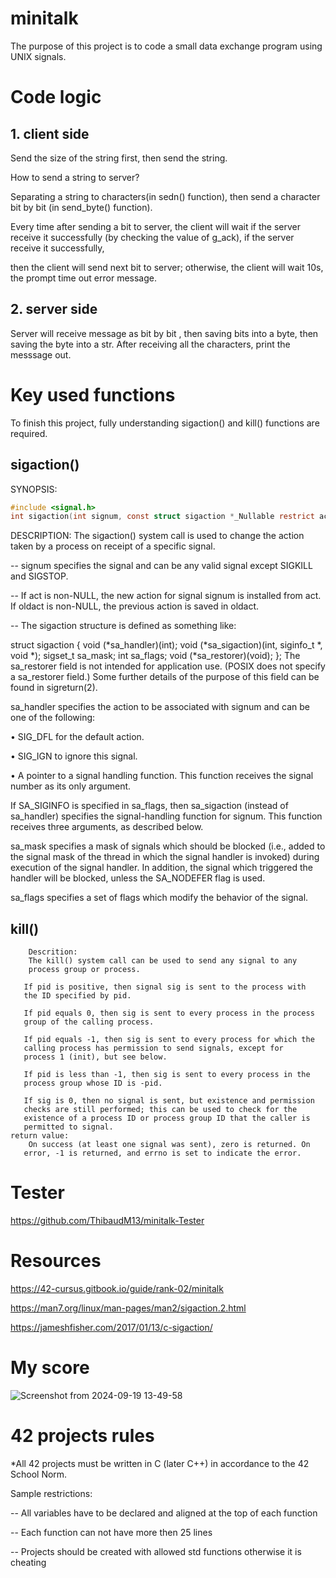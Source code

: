 # minitalk

The purpose of this project is to code a small data exchange program using UNIX signals. 

# Code logic

## 1. client side
Send the size of the string first, then send the string.

How to send a string to server?

Separating a string to characters(in sedn() function), then send a character bit by bit (in send_byte() function).

Every time after sending a bit to server, the client will wait if the server receive it successfully (by checking the value of g_ack), if the server receive it  successfully, 

then the client will send next bit to server; otherwise, the client will wait 10s, the prompt time out error message.

## 2. server side

Server will receive  message as bit by bit , then saving bits into a byte, then saving the  byte into a str. After receiving all the characters, print the messsage out.

# Key used functions

To finish this project, fully understanding sigaction() and kill() functions are required.

## sigaction()

SYNOPSIS:
 ```c
#include <signal.h>
int sigaction(int signum, const struct sigaction *_Nullable restrict act, struct sigaction *_Nullable restrict oldact);
```
DESCRIPTION:
The sigaction() system call is used to change the action taken by a process on receipt of a specific signal. 

-- signum specifies the signal and can be any valid signal except SIGKILL and SIGSTOP.

-- If act is non-NULL, the new action for signal signum is installed from act.  If oldact is non-NULL, the previous action is saved in
   oldact.

-- The sigaction structure is defined as something like:

   struct sigaction {
       void     (*sa_handler)(int);
       void     (*sa_sigaction)(int, siginfo_t *, void *);
       sigset_t   sa_mask;
       int        sa_flags;
       void     (*sa_restorer)(void);
   };
The sa_restorer field is not intended for application use.
(POSIX does not specify a sa_restorer field.)  Some further
details of the purpose of this field can be found in
sigreturn(2).

sa_handler specifies the action to be associated with signum and
can be one of the following:

•  SIG_DFL for the default action.

•  SIG_IGN to ignore this signal.

•  A pointer to a signal handling function.  This function
  receives the signal number as its only argument.

If SA_SIGINFO is specified in sa_flags, then sa_sigaction
(instead of sa_handler) specifies the signal-handling function
for signum.  This function receives three arguments, as described
below.

sa_mask specifies a mask of signals which should be blocked
(i.e., added to the signal mask of the thread in which the signal
handler is invoked) during execution of the signal handler.  In
addition, the signal which triggered the handler will be blocked,
unless the SA_NODEFER flag is used.

sa_flags specifies a set of flags which modify the behavior of
	       the signal.


## kill()

        Descrition:
        The kill() system call can be used to send any signal to any
        process group or process.

       If pid is positive, then signal sig is sent to the process with
       the ID specified by pid.

       If pid equals 0, then sig is sent to every process in the process
       group of the calling process.

       If pid equals -1, then sig is sent to every process for which the
       calling process has permission to send signals, except for
       process 1 (init), but see below.

       If pid is less than -1, then sig is sent to every process in the
       process group whose ID is -pid.

       If sig is 0, then no signal is sent, but existence and permission
       checks are still performed; this can be used to check for the
       existence of a process ID or process group ID that the caller is
       permitted to signal.
	return value:
		On success (at least one signal was sent), zero is returned. On
       error, -1 is returned, and errno is set to indicate the error.

# Tester

https://github.com/ThibaudM13/minitalk-Tester

# Resources

https://42-cursus.gitbook.io/guide/rank-02/minitalk

https://man7.org/linux/man-pages/man2/sigaction.2.html

https://jameshfisher.com/2017/01/13/c-sigaction/

# My score


![Screenshot from 2024-09-19 13-49-58](https://github.com/user-attachments/assets/fef240cf-17b7-44e9-b06e-b0c478b5bb96)

# 42 projects rules

*All 42 projects must be written in C (later C++) in accordance to the 42 School Norm.

Sample restrictions:

-- All variables have to be declared and aligned at the top of each function

-- Each function can not have more then 25 lines

-- Projects should be created with allowed std functions otherwise it is cheating
